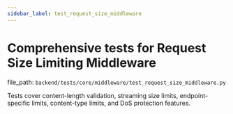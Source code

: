 ```yaml
---
sidebar_label: test_request_size_middleware
---
```


# Comprehensive tests for Request Size Limiting Middleware

  file_path: `backend/tests/core/middleware/test_request_size_middleware.py`

Tests cover content-length validation, streaming size limits, endpoint-specific limits,
content-type limits, and DoS protection features.
